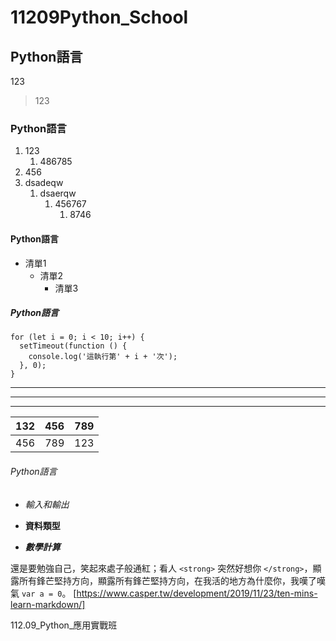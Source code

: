 # 11209Python_School
## Python語言
123
> 123

### Python語言
1. 123
    1. 486785
1. 456
1. dsadeqw
    1. dsaerqw
        1. 456767
            1. 8746

#### Python語言
- 清單1 
  + 清單2
    * 清單3
##### Python語言
```
for (let i = 0; i < 10; i++) {
  setTimeout(function () {
    console.log('這執行第' + i + '次');
  }, 0);
}
```
***
---
___
| 132 | 456 | 789 |
|-----|-----|-----|
| 456 | 789 | 123 |
###### Python語言
- *輸入和輸出*

- **資料類型**

- ***數學計算***

還是要勉強自己，笑起來處子般通紅；看人 `<strong>` 突然好想你 `</strong>`，顯露所有鋒芒堅持方向，顯露所有鋒芒堅持方向，在我活的地方為什麼你，我嘆了嘆氣 `var a = 0`。
[https://www.casper.tw/development/2019/11/23/ten-mins-learn-markdown/]

112.09_Python_應用實戰班
